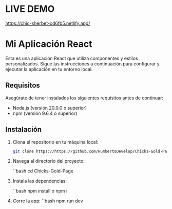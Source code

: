 # LIVE DEMO

https://chic-sherbet-cd6fb5.netlify.app/

# Mi Aplicación React

Esta es una aplicación React que utiliza componentes y estilos personalizados. Sigue las instrucciones a continuación para configurar y ejecutar la aplicación en tu entorno local.

## Requisitos

Asegúrate de tener instalados los siguientes requisitos antes de continuar:

- Node.js (versión 20.0.0 o superior)
- npm (versión 9.6.4 o superior)

## Instalación

1. Clona el repositorio en tu máquina local:

   ```bash
   git clone https://https://github.com/HumbertoDevelop/Chicks-Gold-Page.git
   
2. Navega al directorio del proyecto:

    ``bash
    cd Chicks-Gold-Page

3. Instala las dependencias:

    ``bash
    npm install o npm i

4. Corre la app:
    ``bash
    npm run dev